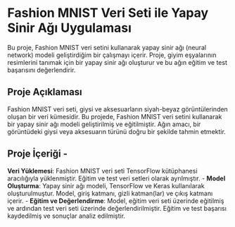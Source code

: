 # Fashion MNIST Veri Seti ile Yapay Sinir Ağı Uygulaması
Bu proje, Fashion MNIST veri setini kullanarak yapay sinir ağı (neural network) modeli geliştirdiğim bir çalışmayı içerir. Proje, giyim eşyalarının resimlerini tanımak için bir yapay sinir ağı oluşturur ve bu ağın eğitim ve test başarısını değerlendirir. 
## Proje Açıklaması 
Fashion MNIST veri seti, giysi ve aksesuarların siyah-beyaz görüntülerinden oluşan bir veri kümesidir. Bu projede, Fashion MNIST veri setini kullanarak bir yapay sinir ağı modeli geliştirilmiş ve eğitilmiştir. Ağın amacı, bir görüntüdeki giysi veya aksesuarın türünü doğru bir şekilde tahmin etmektir. 
## Proje İçeriği - 
**Veri Yüklemesi**: Fashion MNIST veri seti TensorFlow kütüphanesi aracılığıyla yüklenmiştir. Eğitim ve test veri setleri olarak ayrılmıştır. -
**Model Oluşturma**: Yapay sinir ağı modeli, TensorFlow ve Keras kullanılarak oluşturulmuştur. Model, giriş katmanı, gizli katman(lar) ve çıkış katmanı içerir. - **Eğitim ve Değerlendirme**: Model, eğitim veri seti üzerinde eğitilmiş ve ardından test veri seti üzerinde değerlendirilmiştir. Eğitim ve test başarısı kaydedilmiş ve sonuçlar analiz edilmiştir. 
